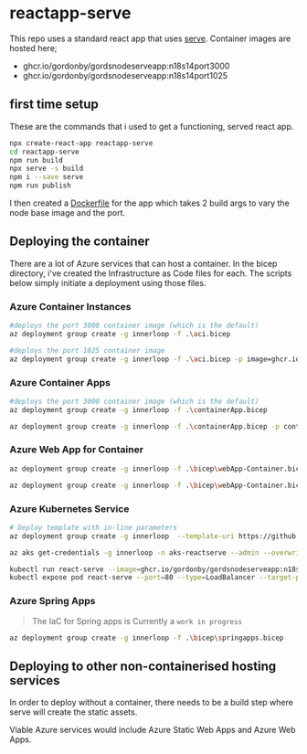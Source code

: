 # reactapp-serve

This repo uses a standard react app that uses [serve](https://github.com/vercel/serve-handler).
Container images are hosted here;

- ghcr.io/gordonby/gordsnodeserveapp:n18s14port3000
- ghcr.io/gordonby/gordsnodeserveapp:n18s14port1025

## first time setup

These are the commands that i used to  get a functioning, served react app.

```bash
npx create-react-app reactapp-serve
cd reactapp-serve
npm run build 
npx serve -s build
npm i --save serve
npm run publish
```

I then created a [Dockerfile](reactapp-serve/Dockerfile) for the app which takes 2 build args to vary the node base image and the port.

## Deploying the container

There are a lot of Azure services that can host a container.
In the bicep directory, i've created the Infrastructure as Code files for each.
The scripts below simply initiate a deployment using those files.

### Azure Container Instances

```bash
#deploys the port 3000 container image (which is the default)
az deployment group create -g innerloop -f .\aci.bicep

#deploys the port 1025 container image
az deployment group create -g innerloop -f .\aci.bicep -p image=ghcr.io/gordonby/gordsnodeserveapp:n18s14port1025 port=1025 --query properties.outputs.fqdn.value -o tsv
```

### Azure Container Apps

```bash
#deploys the port 3000 container image (which is the default)
az deployment group create -g innerloop -f .\containerApp.bicep

az deployment group create -g innerloop -f .\containerApp.bicep -p containerImage=ghcr.io/gordonby/gordsnodeserveapp:n18s14port1025 targetPort=1025
```

### Azure Web App for Container

```bash
az deployment group create -g innerloop -f .\bicep\webApp-Container.bicep

az deployment group create -g innerloop -f .\bicep\webApp-Container.bicep -p containerImage=ghcr.io/gordonby/gordsnodeserveapp:n18s14port1025 port=1025 nameseed=reactserve1025
```

### Azure Kubernetes Service

```bash
# Deploy template with in-line parameters
az deployment group create -g innerloop  --template-uri https://github.com/Azure/AKS-Construction/releases/download/0.9.6/main.json -p resourceName=reactserve JustUseSystemPool=true

az aks get-credentials -g innerloop -n aks-reactserve --admin --overwrite-existing

kubectl run react-serve --image=ghcr.io/gordonby/gordsnodeserveapp:n18s14port1025 --port 1025
kubectl expose pod react-serve --port=80 --type=LoadBalancer --target-port=1025
```

### Azure Spring Apps

> The IaC for Spring apps is Currently a `work in progress`

```bash
az deployment group create -g innerloop -f .\bicep\springapps.bicep
```

## Deploying to other non-containerised hosting services

In order to deploy without a container, there needs to be a build step where serve will create the static assets.

Viable Azure services would include Azure Static Web Apps and Azure Web Apps.
